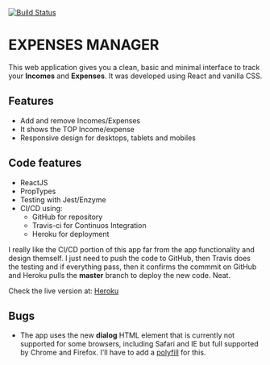[![Build Status](https://travis-ci.org/rcart/expenses-manager.svg?branch=master)](https://travis-ci.org/rcart/expenses-manager)

# EXPENSES MANAGER

This web application gives you a clean, basic and minimal interface to track your **Incomes** and **Expenses**. It was developed using React and vanilla CSS.

## Features
* Add and remove Incomes/Expenses
* It shows the TOP Income/expense
* Responsive design for desktops, tablets and mobiles

## Code features
* ReactJS
* PropTypes
* Testing with Jest/Enzyme
* CI/CD using:
    * GitHub for repository
    * Travis-ci for Continuos Integration
    * Heroku for deployment

I really like the CI/CD portion of this app far from the app functionality and design themself. I just need to push the code to GitHub, then Travis does the testing and if everything pass, then it confirms the commmit on GitHub and Heroku pulls the **master** branch to deploy the new code. Neat.

Check the live version at: [Heroku](https://rcart-expenses-manager.herokuapp.com/)

## Bugs
* The app uses the new **dialog** HTML element that is currently not supported for some browsers, including Safari and IE but full supported by Chrome and Firefox. I'll have to add a [polyfill](https://github.com/GoogleChrome/dialog-polyfill) for this.
